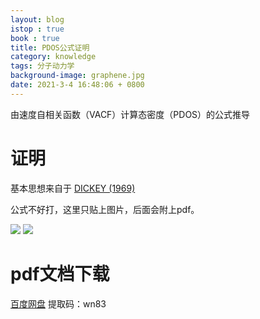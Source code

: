 ```yaml
---
layout: blog
istop : true
book : true
title: PDOS公式证明
category: knowledge
tags: 分子动力学
background-image: graphene.jpg
date: 2021-3-4 16:48:06 + 0800
---
```


由速度自相关函数（VACF）计算态密度（PDOS）的公式推导<!-- more -->

# 证明
基本思想来自于 [DICKEY (1969)](https://journals.aps.org/pr/abstract/10.1103/PhysRev.188.1407)

公式不好打，这里只贴上图片，后面会附上pdf。

![]({{site.url}}/figures/MD/PDOS/p1.png)
![]({{site.url}}/figures/MD/PDOS/p2.png)

# pdf文档下载

[百度网盘](https://pan.baidu.com/s/1KwMRXPLk5rqoWVv5561JVg) 提取码：wn83
